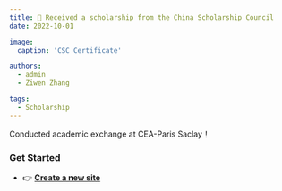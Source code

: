 ```yaml
---
title: 🎉 Received a scholarship from the China Scholarship Council
date: 2022-10-01

image:
  caption: 'CSC Certificate'

authors:
  - admin
  - Ziwen Zhang

tags:
  - Scholarship
---
```


Conducted academic exchange at CEA-Paris Saclay！

### Get Started
- 👉 [**Create a new site**](https://hugoblox.com/templates/)